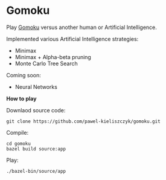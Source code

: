 # Gomoku

Play [Gomoku](https://en.wikipedia.org/wiki/Gomoku) versus another human or Artificial Intelligence.

Implemented various Artificial Intelligence strategies:
* Minimax
* Minimax + Alpha-beta pruning
* Monte Carlo Tree Search

Coming soon:
* Neural Networks

**How to play**

Downlaod source code:
```
git clone https://github.com/pawel-kieliszczyk/gomoku.git
```

Compile:
```
cd gomoku
bazel build source:app
```

Play:
```
./bazel-bin/source/app
```
